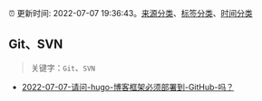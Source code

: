 :alarm_clock: 更新时间: 2022-07-07 19:36:43。[来源分类](../README.md)、[标签分类](../TAGS.md)、[时间分类](../TIMELINE.md)

## Git、SVN


> 关键字：`Git`、`SVN`



- [2022-07-07-请问-hugo-博客框架必须部署到-GitHub-吗？](https://www.v2ex.com/t/864796) 